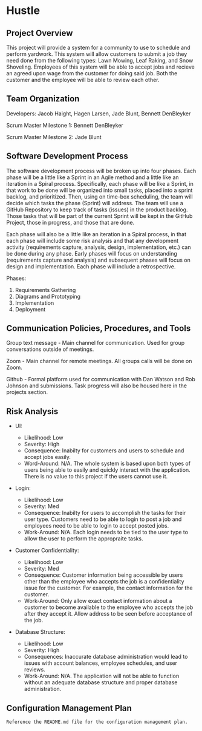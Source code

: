 # Hustle

## Project Overview
This project will provide a system for a community to use to schedule and perform yardwork. This system will allow customers to submit a job they need done from the following types: Lawn Mowing, Leaf Raking, and Snow Shoveling. Employees of this system will be able to accept jobs and recieve an agreed upon wage from the customer for doing said job. Both the customer and the employee will be able to review each other.

## Team Organization

Developers: Jacob Haight, Hagen Larsen, Jade Blunt, Bennett DenBleyker

Scrum Master Milestone 1: Bennett DenBleyker

Scrum Master Milestone 2: Jade Blunt

## Software Development Process
The software development process will be broken up into four phases. Each phase will be a little like a Sprint in an Agile method and a little like an iteration in a Spiral process. Specifically, each phase will be like a Sprint, in that work to be done will be organized into small tasks, placed into a sprint backlog, and prioritized. Then, using on time-box scheduling, the team will decide which tasks the phase (Sprint) will address. The team will use a GitHub Repository to keep track of tasks (issues) in the product backlog. Those tasks that will be part of the current Sprint will be kept in the GitHub Project, those in progress, and those that are done.

Each phase will also be a little like an iteration in a Spiral process, in that each phase will include some risk analysis and that any development activity (requirements capture, analysis, design, implementation, etc.) can be done during any phase. Early phases will focus on understanding (requirements capture and analysis) and subsequent phases will focus on design and implementation. Each phase will include a retrospective.

Phases:
1. Requirements Gathering
2. Diagrams and Prototyping
3. Implementation
4. Deployment

## Communication Policies, Procedures, and Tools
Group text message - Main channel for communication. Used for group conversations outside of meetings.

Zoom - Main channel for remote meetings. All groups calls will be done on Zoom.

Github - Formal platform used for communication with Dan Watson and Rob Johnson and submissions. Task progress will also be housed here in the projects section. 

## Risk Analysis
 - UI:
    - Likelihood: Low
    - Severity: High
    - Consequence: Inabilty for customers and users to schedule and accept jobs easily.
    - Word-Around: N/A. The whole system is based upon both types of users being able to easily and quickly interact with the application. There is no value to this project if the users cannot use it.

 - Login:
    - Likelihood: Low
    - Severity: Med
    - Consequence: Inabilty for users to accomplish the tasks for their user type. Customers need to be able to login to post a job and employees need to be able to login to accept posted jobs.
    - Work-Around: N/A. Each login needs to be tied to the user type to allow the user to perform the appropraite tasks.

 - Customer Confidentiality:
    - Likelihood: Low
    - Severity: Med
    - Consequence: Customer information being accessible by users other than the employee who accepts the job is a confidentiality issue for the customer. For example, the contact information for the customer.
    - Work-Around: Only allow exact contact information about a customer to become available to the employee who accepts the job after they accept it. Allow address to be seen before acceptance of the job.

 - Database Structure:
    - Likelihood: Low
    - Severity: High
    - Consequences: Inaccurate database administration would lead to issues with account balances, employee schedules, and user reviews.
    - Work-Around: N/A. The application will not be able to function without an adequate database structure and proper database administration. 

## Configuration Management Plan 
    Reference the README.md file for the configuration management plan. 
